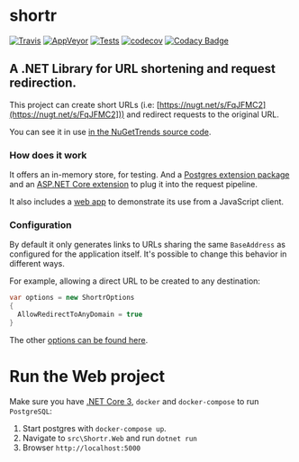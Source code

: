 # shortr

[![Travis](https://travis-ci.org/bruno-garcia/shortr.svg?branch=master)](https://travis-ci.org/bruno-garcia/shortr/builds/632765857)
[![AppVeyor](https://ci.appveyor.com/api/projects/status/9i9o95vv30224bl6?svg=true)](https://ci.appveyor.com/project/bruno-garcia/shortr)
[![Tests](https://img.shields.io/appveyor/tests/bruno-garcia/shortr/master?compact_message)](https://ci.appveyor.com/project/bruno-garcia/shortr/branch/master/tests)
[![codecov](https://codecov.io/gh/bruno-garcia/shortr/branch/master/graph/badge.svg)](https://codecov.io/gh/bruno-garcia/shortr)
[![Codacy Badge](https://api.codacy.com/project/badge/Grade/9a5ba18bcceb4dcfbb9fffd2fcd2196d)](https://www.codacy.com/manual/bruno-garcia/shortr?utm_source=github.com&amp;utm_medium=referral&amp;utm_content=bruno-garcia/shortr&amp;utm_campaign=Badge_Grade)

## A .NET Library for URL shortening and request redirection.
  
This project can create short URLs (i.e: [https://nugt.net/s/FqJFMC2](https://nugt.net/s/FqJFMC2])) and redirect requests to the original URL.

You can see it in use [in the NuGetTrends source code](https://github.com/NuGetTrends/nuget-trends).

### How does it work

It offers an in-memory store, for testing. And a [Postgres extension package](https://github.com/bruno-garcia/shortr/tree/master/src/Shortr.Npgsql) 
and an [ASP.NET Core extension](https://github.com/bruno-garcia/shortr/tree/master/src/Shortr.AspNetCore) to plug it into the request pipeline. 
 
It also includes a [web app](https://github.com/bruno-garcia/shortr/tree/master/src/Shortr.Web) to demonstrate its use from a JavaScript client.

### Configuration

By default it only generates links to URLs sharing the same `BaseAddress` as configured for the application itself.
It's possible to change this behavior in different ways.

For example, allowing a direct URL to be created to any destination:

```csharp
var options = new ShortrOptions 
{
  AllowRedirectToAnyDomain = true
}
```

The other [options can be found here](https://github.com/bruno-garcia/shortr/blob/master/src/Shortr/ShortrOptions.cs).

# Run the Web project

Make sure you have [.NET Core 3](https://dot.net), `docker` and `docker-compose` to run `PostgreSQL`:

1. Start postgres with `docker-compose up`.
2. Navigate to `src\Shortr.Web` and run `dotnet run`
3. Browser `http://localhost:5000`
